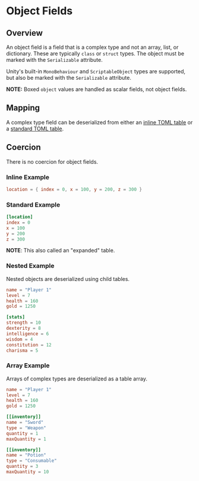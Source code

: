 # Object Fields

## Overview

An object field is a field that is a complex type and not an array, list, or dictionary.
These are typically `class` or `struct` types.
The object must be marked with the `Serializable` attribute.

Unity's built-in `MonoBehaviour` and `ScriptableObject` types are supported, but also be marked with the `Serializable` attribute.

**NOTE:** Boxed `object` values are handled as scalar fields, not object fields.

## Mapping

A complex type field can be deserialized from either an [inline TOML table](https://toml.io/en/v1.0.0#inline-table) or a [standard TOML table](https://toml.io/en/v1.0.0#table).

## Coercion

There is no coercion for object fields.

### Inline Example

```toml
location = { index = 0, x = 100, y = 200, z = 300 }
```

### Standard Example

```toml
[location]
index = 0
x = 100
y = 200
z = 300
```

**NOTE**: This also called an "expanded" table.

### Nested Example

Nested objects are deserialized using child tables.

```toml
name = "Player 1"
level = 7
health = 160
gold = 1250

[stats]
strength = 10
dexterity = 8
intelligence = 6
wisdom = 4
constitution = 12
charisma = 5
```

### Array Example

Arrays of complex types are deserialized as a table array.

```toml
name = "Player 1"
level = 7
health = 160
gold = 1250

[[inventory]]
name = "Sword"
type = "Weapon"
quantity = 1
maxQuantity = 1

[[inventory]]
name = "Potion"
type = "Consumable"
quantity = 3
maxQuantity = 10
```
